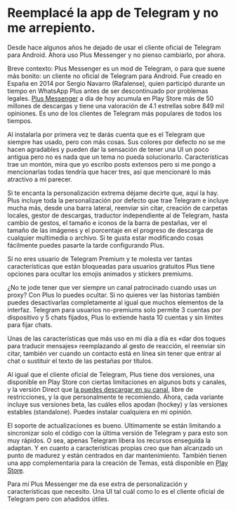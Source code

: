 # Reemplacé la app de Telegram y no me arrepiento.

Desde hace algunos años he dejado de usar el cliente oficial de Telegram para Android. Ahora uso Plus Messenger y no pienso cambiarlo, por ahora.

Breve contexto: Plus Messenger es un mod de Telegram, o para que suene más bonito: un cliente no oficial de Telegram para Android. Fue creado en España en 2014 por Sergio Navarro (Rafalense), quien participó durante un tiempo en WhatsApp Plus antes de ser descontinuado por problemas legales. [Plus Messenger](https://play.google.com/store/apps/details?id=org.telegram.plus) a día de hoy acumula en Play Store más de 50 millones de descargas y tiene una valoración de 4.1 estrellas sobre 849 mil opiniones. Es uno de los clientes de Telegram más populares de todos los tiempos.

Al instalarla por primera vez te darás cuenta que es el Telegram que siempre has usado, pero con más cosas. Sus colores por defecto no se me hacen agradables y pueden dar la sensación de tener una UI un poco antigua pero no es nada que un tema no pueda solucionarlo. Características trae un montón, mira que yo escribo posts extensos pero si me pongo a mencionarlas todas tendría que hacer tres, así que mencionaré lo más atractivo a mi parecer.

Si te encanta la personalización extrema déjame decirte que, aquí la hay. Plus incluye toda la personalización por defecto que trae Telegram e incluye mucha más, desde una barra lateral, reenviar sin citar, creación de carpetas locales, gestor de descargas, traductor independiente al de Telegram, hasta cambio de gestos, el tamaño e iconos de la barra de pestañas, ver el tamaño de las imágenes y el porcentaje en el progreso de descarga de cualquier multimedia o archivo. Si te gusta estar modificando cosas fácilmente puedes pasarte la tarde configurando Plus.

Sí no eres usuario de Telegram Premium y te molesta ver tantas características que están bloqueadas para usuarios gratuitos Plus tiene opciones para ocultar los emojis animados y stickers premiums.

¿No te jode tener que ver siempre un canal patrocinado cuando usas un proxy? Con Plus lo puedes ocultar. Si no quieres ver las historias también puedes desactivarlas completamente al igual que muchos elementos de la interfaz. Telegram para usuarios no-premiums solo permite 3 cuentas por dispositivo y 5 chats fijados, Plus lo extiende hasta 10 cuentas y sin límites para fijar chats.

Unas de las características que más uso en mi día a día es «dar dos toques para traducir mensajes» reemplazando al gesto de reacción, el reenviar sin citar, también ver cuando un contacto está en línea sin tener que entrar al chat o sustituir el texto de las pestañas por títulos.

Al igual que el cliente oficial de Telegram, Plus tiene dos versiones, una disponible en Play Store con ciertas limitaciones en algunos bots y canales, y la versión Direct que [la puedes descargar en su canal](https://t.me/plusmsgrupdates), libre de restricciones, y la que personalmente te recomiendo. Ahora, cada variante incluye sus versiones beta, las cuáles ellos apodan (hockey) y las versiones estables (standalone). Puedes instalar cualquiera en mi opinión.

El soporte de actualizaciones es bueno. Ultimamente se están limitando a sincronizar solo el código con la última versión de Telegram y para esto son muy rápidos. O sea, apenas Telegram libera los recursos enseguida la adaptan. Y en cuanto a características propias creo que han alcanzado un punto de madurez y están centrados en dar mantenimiento. También tienen una app complementaria para la creación de Temas, está disponible en [Play Store](https://play.google.com/store/apps/details?id=es.rafalense.themes).

Para mí Plus Messenger me da ese extra de personalización y características que necesito. Una UI tal cuál como lo es el cliente oficial de Telegram pero con añadidos útiles.